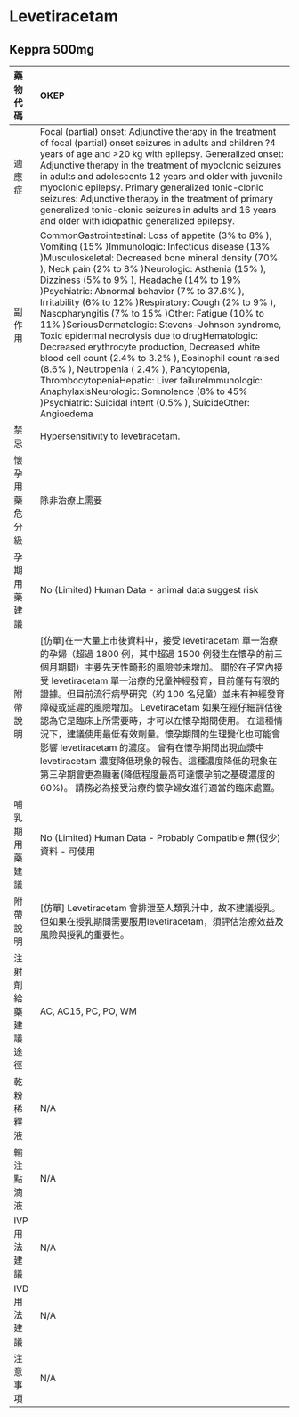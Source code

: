 # Levetiracetam

## Keppra 500mg

| 藥物代碼 | OKEP |
| :--- | :--- |
| 適應症 | Focal \(partial\) onset: Adjunctive therapy in the treatment of focal \(partial\) onset seizures in adults and children ?4 years of age and &gt;20 kg with epilepsy. Generalized onset: Adjunctive therapy in the treatment of myoclonic seizures in adults and adolescents 12 years and older with juvenile myoclonic epilepsy. Primary generalized tonic-clonic seizures: Adjunctive therapy in the treatment of primary generalized tonic-clonic seizures in adults and 16 years and older with idiopathic generalized epilepsy. |
| 副作用 | CommonGastrointestinal: Loss of appetite \(3% to 8% \), Vomiting \(15% \)Immunologic: Infectious disease \(13% \)Musculoskeletal: Decreased bone mineral density \(70% \), Neck pain \(2% to 8% \)Neurologic: Asthenia \(15% \), Dizziness \(5% to 9% \), Headache \(14% to 19% \)Psychiatric: Abnormal behavior \(7% to 37.6% \), Irritability \(6% to 12% \)Respiratory: Cough \(2% to 9% \), Nasopharyngitis \(7% to 15% \)Other: Fatigue \(10% to 11% \)SeriousDermatologic: Stevens-Johnson syndrome, Toxic epidermal necrolysis due to drugHematologic: Decreased erythrocyte production, Decreased white blood cell count \(2.4% to 3.2% \), Eosinophil count raised \(8.6% \), Neutropenia \( 2.4% \), Pancytopenia, ThrombocytopeniaHepatic: Liver failureImmunologic: AnaphylaxisNeurologic: Somnolence \(8% to 45% \)Psychiatric: Suicidal intent \(0.5% \), SuicideOther: Angioedema |
| 禁忌 | Hypersensitivity to levetiracetam. |
| 懷孕用藥危分級 | 除非治療上需要 |
| 孕期用藥建議 | No \(Limited\) Human Data - animal data suggest risk |
| 附帶說明 | \[仿單\]在一大量上市後資料中，接受 levetiracetam 單一治療的孕婦（超過 1800 例，其中超過 1500 例發生在懷孕的前三個月期間）主要先天性畸形的風險並未增加。 關於在子宮內接受 levetiracetam 單一治療的兒童神經發育，目前僅有有限的證據。但目前流行病學研究（約 100 名兒童）並未有神經發育障礙或延遲的風險增加。 Levetiracetam 如果在經仔細評估後認為它是臨床上所需要時，才可以在懷孕期間使用。 在這種情況下，建議使用最低有效劑量。懷孕期間的生理變化也可能會影響 levetiracetam 的濃度。 曾有在懷孕期間出現血漿中 levetiracetam 濃度降低現象的報告。這種濃度降低的現象在第三孕期會更為顯著\(降低程度最高可達懷孕前之基礎濃度的 60%\)。 請務必為接受治療的懷孕婦女進行適當的臨床處置。 |
| 哺乳期用藥建議 | No \(Limited\) Human Data - Probably Compatible 無\(很少\)資料 - 可使用 |
| 附帶說明 | \[仿單\] Levetiracetam 會排泄至人類乳汁中，故不建議授乳。 但如果在授乳期間需要服用levetiracetam，須評估治療效益及風險與授乳的重要性。 |
| 注射劑給藥建議途徑 | AC, AC15, PC, PO, WM |
| 乾粉稀釋液 | N/A |
| 輸注點滴液 | N/A |
| IVP 用法建議 | N/A |
| IVD 用法建議 | N/A |
| 注意事項 | N/A |

